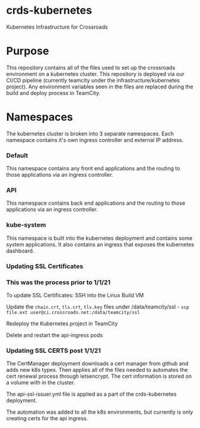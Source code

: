 # crds-kubernetes
Kubernetes Infrastructure for Crossroads

# Purpose

This repository contains all of the files used to set up the crossroads environment on a kubernetes cluster. This repository is deployed via our CI/CD pipeline (currently teamcity under the infrastructure/kubernetes project). Any environment variables seen in the files are replaced during the build and deploy process in TeamCity.

# Namespaces

The kubernetes cluster is broken into 3 separate namespaces. Each namespace contains it's own ingress controller and external IP address.

### Default

This namespace contains any front end applications and the routing to those applications via an ingress controller.

### API

This namespace contains back end applications and the routing to those applications via an ingress controller.

### kube-system

This namespace is built into the kubernetes deployment and contains some system applications. It also contains an ingress that exposes the kubernetes dashboard.


### Updating SSL Certificates
### This was the process prior to 1/1/21

To update SSL Certificates:
SSH into the Linux Build VM

Update the `chain.crt`, `tls.crt`, `tls.key` files under /data/teamcity/ssl - `scp file.ext user@ci.crossroads.net:/data/teamcity/ssl`

Redeploy the Kubernetes project in TeamCity

Delete and restart the api-ingress pods

### Updating SSL CERTS post 1/1/21
The CertManager deployment downloads a cert manager from github and adds new k8s types. Then applies all of the files needed to automates the cert renewal process through letsencrypt. The cert information is stored on a volume with in the cluster.

 The api-ssl-issuer.yml file is applied as a part of the crds-kubernetes deployment.

The automation was added to all the k8s environments, but currently is only creating certs for the api ingress.